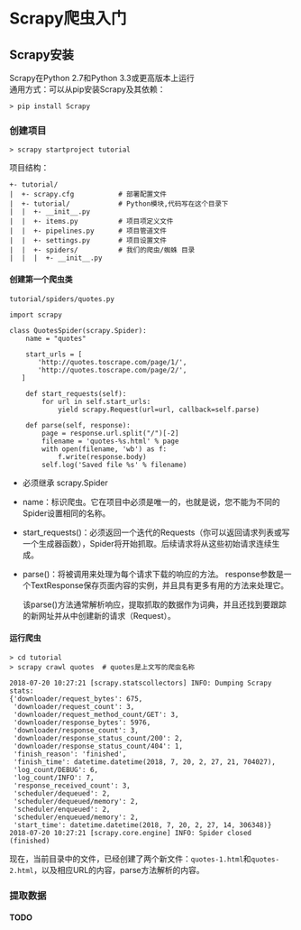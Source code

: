 # Scrapy爬虫入门

## Scrapy安装
Scrapy在Python 2.7和Python 3.3或更高版本上运行   
通用方式：可以从pip安装Scrapy及其依赖：
```
> pip install Scrapy
```

### 创建项目
```
> scrapy startproject tutorial
```
项目结构：
```
+- tutorial/
|  +- scrapy.cfg           # 部署配置文件
|  +- tutorial/            # Python模块,代码写在这个目录下
|  |  +- __init__.py
|  |  +- items.py          # 项目项定义文件
|  |  +- pipelines.py      # 项目管道文件
|  |  +- settings.py       # 项目设置文件
|  |  +- spiders/          # 我们的爬虫/蜘蛛 目录
|  |  |  +- __init__.py
```

#### 创建第一个爬虫类
`tutorial/spiders/quotes.py`
```
import scrapy

class QuotesSpider(scrapy.Spider):
    name = "quotes"

    start_urls = [
       'http://quotes.toscrape.com/page/1/',
       'http://quotes.toscrape.com/page/2/',
   ]

    def start_requests(self):
        for url in self.start_urls:
            yield scrapy.Request(url=url, callback=self.parse)

    def parse(self, response):
        page = response.url.split("/")[-2]
        filename = 'quotes-%s.html' % page
        with open(filename, 'wb') as f:
            f.write(response.body)
        self.log('Saved file %s' % filename)

```
- 必须继承 scrapy.Spider

- name：标识爬虫。它在项目中必须是唯一的，也就是说，您不能为不同的Spider设置相同的名称。

- start_requests()：必须返回一个迭代的Requests（你可以返回请求列表或写一个生成器函数），Spider将开始抓取。后续请求将从这些初始请求连续生成。

- parse()：将被调用来处理为每个请求下载的响应的方法。 response参数是一个TextResponse保存页面内容的实例，并且具有更多有用的方法来处理它。

  该parse()方法通常解析响应，提取抓取的数据作为词典，并且还找到要跟踪的新网址并从中创建新的请求（Request）。

#### 运行爬虫
```
> cd tutorial
> scrapy crawl quotes  # quotes是上文写的爬虫名称
```
```
2018-07-20 10:27:21 [scrapy.statscollectors] INFO: Dumping Scrapy stats:
{'downloader/request_bytes': 675,
 'downloader/request_count': 3,
 'downloader/request_method_count/GET': 3,
 'downloader/response_bytes': 5976,
 'downloader/response_count': 3,
 'downloader/response_status_count/200': 2,
 'downloader/response_status_count/404': 1,
 'finish_reason': 'finished',
 'finish_time': datetime.datetime(2018, 7, 20, 2, 27, 21, 704027),
 'log_count/DEBUG': 6,
 'log_count/INFO': 7,
 'response_received_count': 3,
 'scheduler/dequeued': 2,
 'scheduler/dequeued/memory': 2,
 'scheduler/enqueued': 2,
 'scheduler/enqueued/memory': 2,
 'start_time': datetime.datetime(2018, 7, 20, 2, 27, 14, 306348)}
2018-07-20 10:27:21 [scrapy.core.engine] INFO: Spider closed (finished)
```
现在，当前目录中的文件，已经创建了两个新文件：`quotes-1.html`和`quotes-2.html`，以及相应URL的内容，parse方法解析的内容。

### 提取数据
#### TODO
